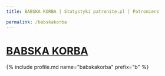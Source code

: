 ```yaml
---
title: BABSKA KORBA | Statystyki patronite.pl | Patromierz

permalink: /babskakorba
---
```


# [BABSKA KORBA](https://patronite.pl/babskakorba)

{% include profile.md name="babskakorba" prefix="b" %}
